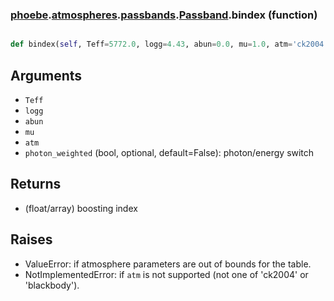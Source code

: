 ### [phoebe](phoebe.md).[atmospheres](phoebe.atmospheres.md).[passbands](phoebe.atmospheres.passbands.md).[Passband](phoebe.atmospheres.passbands.Passband.md).bindex (function)


```py

def bindex(self, Teff=5772.0, logg=4.43, abun=0.0, mu=1.0, atm='ck2004', photon_weighted=False)

```



Arguments
----------
* `Teff`
* `logg`
* `abun`
* `mu`
* `atm`
* `photon_weighted` (bool, optional, default=False): photon/energy switch

Returns
----------
* (float/array) boosting index

Raises
----------
* ValueError: if atmosphere parameters are out of bounds for the table.
* NotImplementedError: if `atm` is not supported (not one of 'ck2004'
    or 'blackbody').

